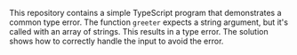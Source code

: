 This repository contains a simple TypeScript program that demonstrates a common type error. The function `greeter` expects a string argument, but it's called with an array of strings. This results in a type error.  The solution shows how to correctly handle the input to avoid the error.
